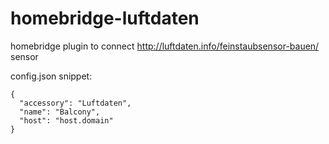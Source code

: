 # homebridge-luftdaten
homebridge plugin to connect http://luftdaten.info/feinstaubsensor-bauen/ sensor

config.json snippet:

	{
	  "accessory": "Luftdaten",
	  "name": "Balcony",
	  "host": "host.domain"
	}
